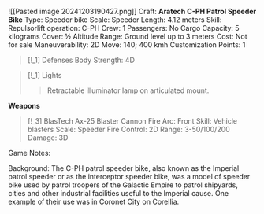 ![[Pasted image 20241203190427.png]]
Craft: **Aratech C-PH Patrol Speeder Bike**
Type: Speeder bike
Scale: Speeder
Length: 4.12 meters
Skill: Repulsorlift operation: C-PH
Crew: 1
Passengers: No
Cargo Capacity: 5 kilograms
Cover: ½
Altitude Range: Ground level up to 3 meters
Cost: Not for sale
Maneuverability: 2D
Move: 140; 400 kmh
Customization Points: 1

> [!_1] Defenses
> Body Strength: 4D

> [!_1] Lights
> > Retractable illuminator lamp on articulated mount.

**Weapons**
> [!_3] BlasTech Ax-25 Blaster Cannon
> Fire Arc: Front
> Skill: Vehicle blasters
> Scale: Speeder
> Fire Control: 2D
> Range: 3-50/100/200
> Damage: 3D

Game Notes: 

Background: The C-PH patrol speeder bike, also known as the Imperial patrol speeder or as the interceptor speeder bike, was a model of speeder bike used by patrol troopers of the Galactic Empire to patrol shipyards, cities and other industrial facilities useful to the Imperial cause. One example of their use was in Coronet City on Corellia.